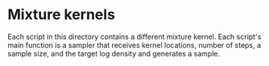 # Mixture kernels

Each script in this directory contains a different mixture kernel. Each script's main function is a sampler that receives kernel locations, number of steps, a sample size, and the target log density and generates a sample.
